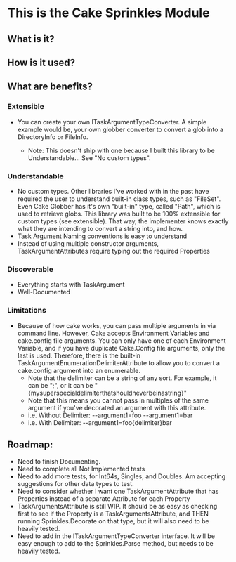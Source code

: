 ﻿# This is the Cake Sprinkles Module
## What is it?

## How is it used?

## What are benefits?
### Extensible
* You can create your own ITaskArgumentTypeConverter<TType>. A simple example would be, your own globber converter to convert a glob into a DirectoryInfo or FileInfo. 
   * Note: This doesn't ship with one because I built this library to be Understandable... See "No custom types".
### Understandable
* No custom types. Other libraries I've worked with in the past have required the user to understand built-in class types, such as "FileSet". Even Cake Globber has it's own "built-in" type, called "Path", which is used to retrieve globs. This library was built to be 100% extensible for custom types (see extensible). That way, the implementer knows exactly what they are intending to convert a string into, and how.
* Task Argument Naming conventions is easy to understand
* Instead of using multiple constructor arguments, TaskArgumentAttributes require typing out the required Properties
### Discoverable
* Everything starts with TaskArgument
* Well-Documented
### Limitations
* Because of how cake works, you can pass multiple arguments in via command line. However, Cake accepts Environment Variables and cake.config file arguments. You can only have one of each Environment Variable, and if you have duplicate Cake.Config file arguments, only the last is used. Therefore, there is the built-in TaskArgumentEnumerationDelimiterAttribute to allow you to convert a cake.config argument into an enumerable. 
  * Note that the delimiter can be a string of any sort. For example, it can be ";", or it can be "{mysuperspecialdelimiterthatshouldneverbeinastring}"
  * Note that this means you cannot pass in multiples of the same argument if you've decorated an argument with this attribute.
  * i.e. Without Delimiter: --argument1=foo --argument1=bar
  * i.e. With Delimiter: --argument1=foo{delimiter}bar

## Roadmap:
* Need to finish Documenting.
* Need to complete all Not Implemented tests
* Need to add more tests, for Int64s, Singles, and Doubles. Am accepting suggestions for other data types to test.
* Need to consider whether I want one TaskArgumentAttribute that has Properties instead of a separate Attribute for each Property
* TaskArgumentsAttribute is still WIP. It should be as easy as checking first to see if the Property is a TaskArgumentsAttribute, and THEN running Sprinkles.Decorate on that type, but it will also need to be heavily tested.
* Need to add in the ITaskArgumentTypeConverter<TType> interface. It will be easy enough to add to the Sprinkles.Parse method, but needs to be heavily tested.